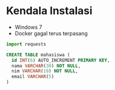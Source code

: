 # Kendala Instalasi
- Windows 7
- Docker gagal terus terpasang

```py
import requests
```

```sql
CREATE TABLE mahasiswa (
  id INT(6) AUTO_INCREMENT PRIMARY KEY,
  nama VARCHAR(30) NOT NULL,
  nim VARCHAR(10) NOT NULL,
  email VARCHAR(5)
)
```
